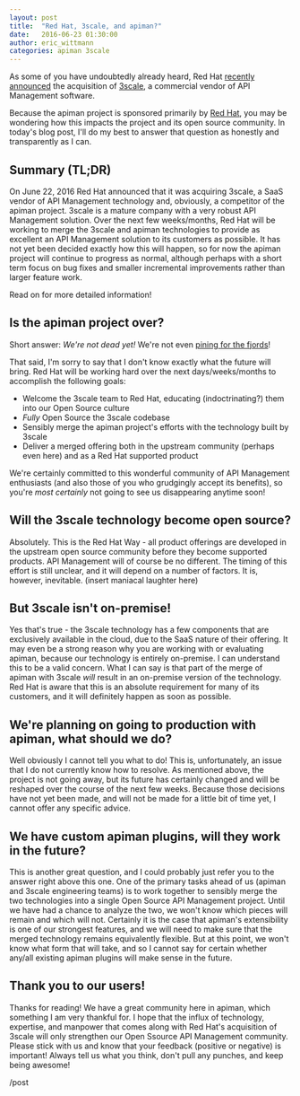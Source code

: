 ```yaml
---
layout: post
title:  "Red Hat, 3scale, and apiman?"
date:   2016-06-23 01:30:00
author: eric_wittmann
categories: apiman 3scale
---
```


As some of you have undoubtedly already heard, Red Hat
[recently announced](https://www.redhat.com/en/about/press-releases/red-hat-acquire-api-management-leader-3scale)
the acquisition of [3scale](https://www.3scale.net/), a commercial vendor of API Management software.

Because the apiman project is sponsored primarily by [Red Hat](https://www.redhat.com/), you
may be wondering how this impacts the project and its open source community.  In today's blog post,
I'll do my best to answer that question as honestly and transparently as I can.

<!--more-->

## Summary (TL;DR)
On June 22, 2016 Red Hat announced that it was acquiring 3scale, a SaaS vendor of API Management technology
and, obviously, a competitor of the apiman project.  3scale is a mature company with a very robust API Management
solution.  Over the next few weeks/months, Red Hat will be working to merge the 3scale and apiman technologies
to provide as excellent an API Management solution to its customers as possible.  It has not yet been decided
exactly how this will happen, so for now the apiman project will continue to progress as normal, although perhaps 
with a short term focus on bug fixes and smaller incremental improvements rather than larger feature work.

Read on for more detailed information!

## Is the apiman project over?
Short answer:  *We're not dead yet!*  We're not even [pining for the fjords](http://www.urbandictionary.com/define.php?term=pining%20for%20the%20fjords)!

That said, I'm sorry to say that I don't know exactly what the future will bring.  Red Hat will be working
hard over the next days/weeks/months to accomplish the following goals:

* Welcome the 3scale team to Red Hat, educating (indoctrinating?) them into our Open Source culture
* *Fully* Open Source the 3scale codebase
* Sensibly merge the apiman project's efforts with the technology built by 3scale
* Deliver a merged offering both in the upstream community (perhaps even here) and as a Red Hat supported product

We're certainly committed to this wonderful community of API Management enthusiasts (and also those of you who
grudgingly accept its benefits), so you're *most certainly* not going to see us disappearing anytime soon!

## Will the 3scale technology become open source?
Absolutely.  This is the Red Hat Way - all product offerings are developed in the upstream open source 
community before they become supported products.  API Management will of course be no different.  The timing
of this effort is still unclear, and it will depend on a number of factors.  It is, however, inevitable.  (insert
maniacal laughter here)

## But 3scale isn't on-premise!
Yes that's true - the 3scale technology has a few components that are exclusively available in the cloud, 
due to the SaaS nature of their offering.  It may even be a strong reason why you are working with or evaluating
apiman, because our technology is entirely on-premise.  I can understand this to be a valid concern.  What I
can say is that part of the merge of apiman with 3scale *will* result in an on-premise version of the 
technology.  Red Hat is aware that this is an absolute requirement for many of its customers, and it will
definitely happen as soon as possible.

## We're planning on going to production with apiman, what should we do?
Well obviously I cannot tell you what to do!  This is, unfortunately, an issue that I do not currently know
how to resolve.  As mentioned above, the project is not going away, but its future has certainly changed and
will be reshaped over the course of the next few weeks.  Because those decisions have not yet been made,
and will not be made for a little bit of time yet, I cannot offer any specific advice.

## We have custom apiman plugins, will they work in the future?
This is another great question, and I could probably just refer you to the answer right above this one.
One of the primary tasks ahead of us (apiman and 3scale engineering teams) is to work together to sensibly
merge the two technologies into a single Open Source API Management project.  Until we have had a chance to
analyze the two, we won't know which pieces will remain and which will not.  Certainly it is the case that
apiman's extensibility is one of our strongest features, and we will need to make sure that the merged 
technology remains equivalently flexible.  But at this point, we won't know what form that will take, and 
so I cannot say for certain whether any/all existing apiman plugins will make sense in the future.

## Thank you to our users!
Thanks for reading!  We have a great community here in apiman, which something I am very thankful for.  I
hope that the influx of technology, expertise, and manpower that comes along with Red Hat's acquisition
of 3scale will only strengthen our Open Ssource API Management community.  Please stick with us and know
that your feedback (positive or negative) is important!  Always tell us what you think, don't pull any
punches, and keep being awesome!

/post

